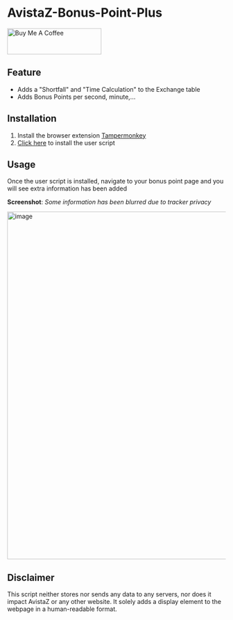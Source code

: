 # AvistaZ-Bonus-Point-Plus


<a href="https://www.buymeacoffee.com/royspace" target="_blank"><img src="https://cdn.buymeacoffee.com/buttons/v2/default-yellow.png" alt="Buy Me A Coffee" style="height: 60px !important;width: 217px !important;" ></a>

## Feature

- Adds a "Shortfall" and "Time Calculation" to the Exchange table
- Adds Bonus Points per second, minute,...

## Installation
1. Install the browser extension [Tampermonkey](https://www.tampermonkey.net/)
2. [Click here](https://greasyfork.org/en/scripts/482432-avistaz-bonus-point-plus) to install the user script 

## Usage
Once the user script is installed, navigate to your bonus point page and you will see extra information has been added

**__Screenshot__**: *Some information has been blurred due to tracker privacy*

<img width="800" alt="image" src="https://lh3.googleusercontent.com/drive-viewer/AEYmBYTQWowVfGuc5D-Sk0ZtK5R39o2M1o-WxKQclw6C0nkhp3XTb99Kgd3Wk21-ylmA740P0CQz7RP9S-nryJrgZaIO5iIM_Q=s1600">


## Disclaimer

This script neither stores nor sends any data to any servers, nor does it impact AvistaZ or any other website. It solely adds a display element to the webpage in a human-readable format.
